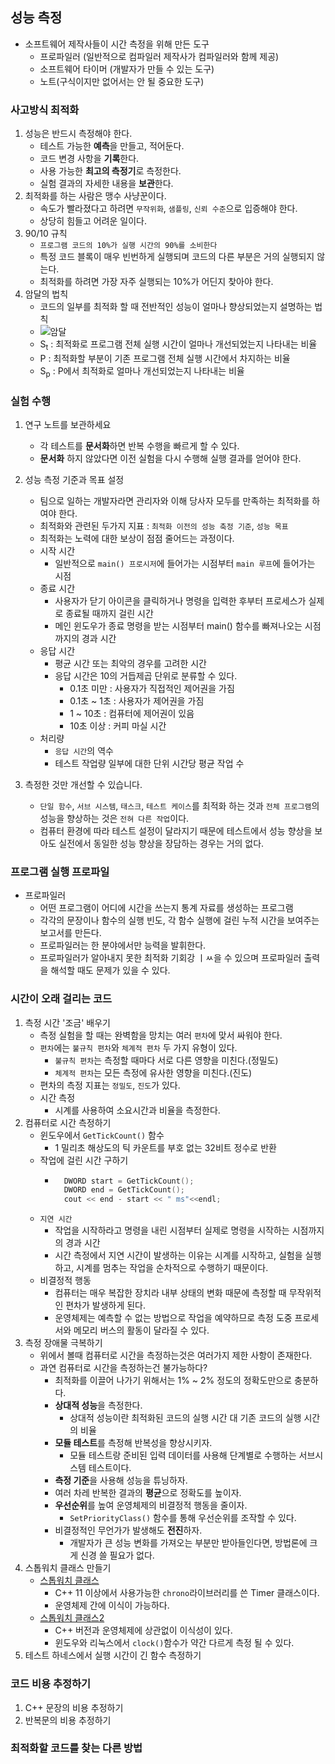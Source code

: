 ## 성능 측정
- 소프트웨어 제작사들이 시간 측정을 위해 만든 도구
    - 프로파일러 (일반적으로 컴파일러 제작사가 컴파일러와 함께 제공)
    - 소프트웨어 타이머 (개발자가 만들 수 있는 도구)
    - 노트(구식이지만 없어서는 안 될 중요한 도구)
### 사고방식 최적화
1. 성능은 반드시 측정해야 한다.
    - 테스트 가능한 **예측**을 만들고, 적어둔다.
    - 코드 변경 사항을 **기록**한다.
    - 사용 가능한 **최고의 측정기**로 측정한다.
    - 실험 결과의 자세한 내용을 **보관**한다.
2. 최적화를 하는 사람은 맹수 사냥꾼이다.
    - 속도가 빨라졌다고 하려면 `무작위화`, `샘플링`, `신뢰 수준`으로 입증해야 한다.
    - 상당히 힘들고 어려운 일이다.
3. 90/10 규칙
    - `프로그램 코드의 10%가 실행 시간의 90%를 소비한다`
    - 특정 코드 블록이 매우 빈번하게 실행되며 코드의 다른 부분은 거의 실행되지 않는다.
    - 최적화를 하려면 가장 자주 실행되는 10%가 어딘지 찾아야 한다.
4. 암달의 법칙
    - 코드의 일부를 최적화 할 때 전반적인 성능이 얼마나 향상되었는지 설명하는 법칙
    - ![암달](https://user-images.githubusercontent.com/21440957/78467487-51167b80-7748-11ea-802b-228ddf3a656f.PNG)
    - S<sub>t</sub> : 최적화로 프로그램 전체 실행 시간이 얼마나 개선되었는지 나타내는 비율
    - P : 최적화할 부분이 기존 프로그램 전체 실행 시간에서 차지하는 비율
    - S<sub>p</sub> : P에서 최적화로 얼마나 개선되었는지 나타내는 비율

### 실험 수행
1. 연구 노트를 보관하세요  
    - 각 테스트를 **문서화**하면 반복 수행을 빠르게 할 수 있다.
    - **문서화** 하지 않았다면 이전 실험을 다시 수행해 실행 결과를 얻어야 한다.
2. 성능 측정 기준과 목표 설정
    - 팀으로 일하는 개발자라면 관리자와 이해 당사자 모두를 만족하는 최적화를 하여야 한다.
    - 최적화와 관련된 두가지 지표 : `최적화 이전의 성능 축정 기준`, `성능 목표`
    - 최적화는 노력에 대한 보상이 점점 줄어드는 과정이다.
    - 시작 시간
        - 일반적으로 `main() 프로시저`에 들어가는 시점부터 `main 루프`에 들어가는 시점
    - 종료 시간
        - 사용자가 닫기 아이콘을 클릭하거나 명령을 입력한 후부터 프로세스가 실제로 종료될 때까지 걸린 시간
        - 메인 윈도우가 종료 명령을 받는 시점부터 main() 함수를 빠져나오는 시점까지의 경과 시간
    - 응답 시간
        - 평균 시간 또는 최악의 경우를 고려한 시간
        - 응답 시간은 10의 거듭제곱 단위로 분류할 수 있다.
            - 0.1초 미만 : 사용자가 직접적인 제어권을 가짐
            - 0.1초 ~ 1초 : 사용자가 제어권을 가짐
            - 1 ~ 10초 : 컴퓨터에 제어권이 있음
            - 10초 이상 : 커피 마실 시간
    - 처리량
        - `응답 시간`의 역수
        - 테스트 작업량 일부에 대한 단위 시간당 평균 작업 수

3. 측정한 것만 개선할 수 있습니다.
    - `단일 함수`, `서브 시스템`, `태스크`, `테스트 케이스`를 최적화 하는 것과 `전체 프로그램`의 성능을 향상하는 것은 `전혀 다른 작업`이다.
    - 컴퓨터 환경에 따라 테스트 설정이 달라지기 때문에 테스트에서 성능 향상을 보아도 실전에서 동일한 성능 향상을 장담하는 경우는 거의 없다.

### 프로그램 실행 프로파일
- 프로파일러
    - 어떤 프로그램이 어디에 시간을 쓰는지 통계 자료를 생성하는 프로그램
    - 각각의 문장이나 함수의 실행 빈도, 각 함수 실행에 걸린 누적 시간을 보여주는 보고서를 만든다.
    - 프로파일러는 한 분야에서만 능력을 발휘한다.
    - 프로파일러가 알아내지 못한 최적화 기회강 ㅣㅆ을 수 있으며 프로파일러 출력을 해석할 때도 문제가 있을 수 있다.
### 시간이 오래 걸리는 코드
1. 측정 시간 '조금' 배우기
    - 측정 실험을 할 때는 완벽함을 망치는 여러 `편차`에 맞서 싸워야 한다.
    - `편차`에는 `불규칙 편차`와 `체계적 편차` 두 가지 유형이 있다.
        - `불규칙 편차`는 측정할 때마다 서로 다른 영향을 미친다.(정밀도)
        - `체계적 편차`는 모든 측정에 유사한 영향을 미친다.(진도)
    - 편차의 측정 지표는 `정밀도`, `진도`가 있다.
    - 시간 측정
        - 시계를 사용하여 소요시간과 비율을 측정한다.
2. 컴퓨터로 시간 측정하기
    - 윈도우에서 `GetTickCount()` 함수
        - 1 밀리초 해상도의 틱 카운트를 부호 없는 32비트 정수로 반환
    - 작업에 걸린 시간 구하기
        - ```cpp
            DWORD start = GetTickCount();
            DWORD end = GetTickCount();
            cout << end - start << " ms"<<endl;
          ```
    - `지연 시간`
        - 작업을 시작하라고 명령을 내린 시점부터 실제로 명령을 시작하는 시점까지의 경과 시간
        - 시간 측정에서 지연 시간이 발생하는 이유는 시계를 시작하고, 실험을 실행하고, 시계를 멈추는 작업을 순차적으로 수행하기 때문이다.
    - 비결정적 행동
        - 컴퓨터는 매우 복잡한 장치라 내부 상태의 변화 때문에 측정할 때 무작위적인 편차가 발생하게 된다.
        - 운영체제는 예측할 수 없는 방법으로 작업을 예약하므로 측정 도중 프로세서와 메모리 버스의 활동이 달라질 수 있다.
3. 측정 장애물 극복하기
    - 위에서 볼때 컴퓨터로 시간을 측정하는것은 여러가지 제한 사항이 존재한다.
    - 과연 컴퓨터로 시간을 측정하는건 불가능하다?
        - 최적화를 이끌어 나가기 위해서는 1% ~ 2% 정도의 정확도만으로 충분하다.
        - **상대적 성능**을 측정한다.
            - 상대적 성능이란 최적화된 코드의 실행 시간 대 기존 코드의 실행 시간의 비율
        - **모듈 테스트**를 측정해 반복성을 향상시키자.
            - 모듈 테스트랑 준비된 입력 데이터를 사용해 단계별로 수행하는 서브시스템 테스트이다.
        - **측정 기준**을 사용해 성능을 튜닝하자.
        - 여러 차레 반복한 결과의 **평균**으로 정확도를 높이자.
        - **우선순위**를 높여 운영체제의 비결정적 행동을 줄이자.
            - `SetPriorityClass()` 함수를 통해 우선순위를 조작할 수 있다.
        - 비결정적인 무언가가 발생해도 **전진**하자.
            - 개발자가 큰 성능 변화를 가져오는 부분만 받아들인다면, 방법론에 크게 신경 쓸 필요가 없다.
4. 스톱워치 클래스 만들기
    - [스톱워치 클래스](CustomTimer.h)
        - C++ 11 이상에서 사용가능한 `chrono`라이브러리를 쓴 Timer 클래스이다.
        - 운영체제 간에 이식이 가능하다.
    - [스톱워치 클래스2](CustomTimer2.h)
        - C++ 버전과 운영체제에 상관없이 이식성이 있다.
        - 윈도우와 리눅스에서 `clock()`함수가 약간 다르게 측정 될 수 있다.
5. 테스트 하네스에서 실행 시간이 긴 함수 측정하기

### 코드 비용 추정하기
1. C++ 문장의 비용 추정하기
2. 반복문의 비용 추정하기

### 최적화할 코드를 찾는 다른 방법
